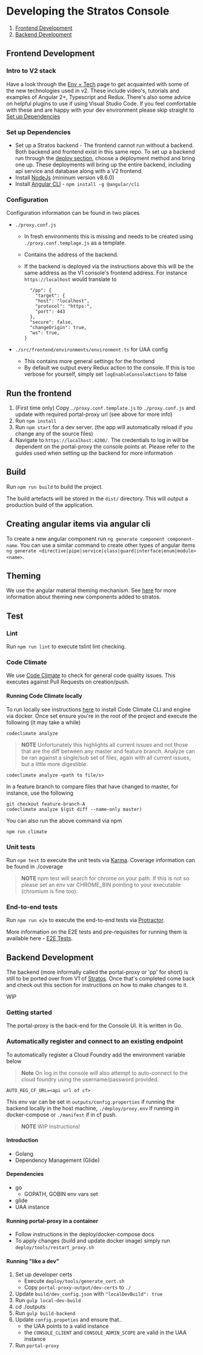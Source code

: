 
# Developing the Stratos Console

1. [Frontend Development](#frontend-development)
1. [Backend Development](#backend-development)

## Frontend Development

### Intro to V2 stack

Have a look through the [Env + Tech](developers-guide-env-tech.md) page to get acquainted with some of the new technologies used in v2.
These include video's, tutorials and examples of Angular 2+, Typescript and Redux. There's also some advice on helpful plugins to use if
using Visual Studio Code. If you feel comfortable with these and are happy with your dev environment please skip straight to
[Set up Dependencies](#set-up-dependencies)

### Set up Dependencies

* Set up a Stratos backend - The frontend cannot run without a backend. Both backend and frontend exist in this same repo. To set up a backend
  run through the [deploy section](https://github.com/SUSE/stratos-ui/blob/master/deploy/README.md), choose a deployment method and bring
  one up. These deployments will bring up the entire backend, including api service and database along with a V2 frontend.
* Install [NodeJs](https://nodejs.org) (mininum version v8.6.0)
* Install [Angular CLI](https://cli.angular.io/) - `npm install -g @angular/cli`

### Configuration

Configuration information can be found in two places

* `./proxy.conf.js`
  * In fresh environments this is missing and needs to be created using `./proxy.conf.templage.js` as a template.
  * Contains the address of the backend.
  * If the backend is deployed via the instructions above this will be the same address as the V1 console's frontend address. For instance
  `https://localhost` would translate to

    ```const PROXY_CONFIG = {
      "/pp": {
        "target": {
        "host": "localhost",
        "protocol": "https:",
        "port": 443
      },
      "secure": false,
      "changeOrigin": true,
      "ws": true,
    }
    ```

* `./src/frontend/environments/environment.ts` for UAA config
  * This contains more general settings for the frontend
  * By default we output every Redux action to the console. If this is too verbose for yourself, simply set `logEnableConsoleActions` to false

## Run the frontend

1. (First time only) Copy `./proxy.conf.template.js` to `./proxy.conf.js` and update with required portal-proxy url (see above for more info)
1. Run `npm install`
1. Run `npm start` for a dev server. (the app will automatically reload if you change any of the source files)
1. Navigate to `https://localhost:4200/`. The credentials to log in will be dependent on the portal-proxy the console points at. Please refer
   to the guides used when setting up the backend for more information

## Build

Run `npm run build` to build the project.

The build artefacts will be stored in the `dist/` directory. This will output a production build of the application.

## Creating angular items via angular cli

To create a new angular component run `ng generate component component-name`. You can use a similar command to create other types of angular
items `ng generate <directive|pipe|service|class|guard|interface|enum|module> <name>`.

## Theming

We use the angular material theming mechanism. See [here](https://material.angular.io/guide/theming-your-components) for more information about theming new components added to stratos.

## Test

### Lint

Run `npm run lint` to execute tslint lint checking.

### Code Climate

We use [Code Climate](https://codeclimate.com/github/SUSE/stratos) to check for general code quality issues. This executes against Pull
Requests on creation/push.


#### Running Code Climate locally
To run locally see instructions [here](https://github.com/codeclimate/codeclimate) to install Code Climate CLI
and engine via docker. Once set ensure you're in the root of the project and execute the following (it may take a while)

```
codeclimate analyze
```

> **NOTE** Unfortunately this highlights all current issues and not those that are the diff between any master and feature branch. Analyze
can be ran against a single/sub set of files, again with all current issues, but a little more digestible.

```
codeclimate analyze <path to file/s>
```

In a feature branch to compare files that have changed to master, for instance, use the following

```
git checkout feature-branch-A
codeclimate analyze $(git diff --name-only master)
```

You can also run the above command via npm

```
npm run climate
```

### Unit tests

Run `npm test` to execute the unit tests via [Karma](https://karma-runner.github.io). Coverage information can be found in ./coverage

> **NOTE** npm test will search for chrome on your path. If this is not so please set an env var CHROME_BIN pointing to your executable
(chromium is fine too).

### End-to-end tests

Run `npm run e2e` to execute the end-to-end tests via [Protractor](http://www.protractortest.org/).

More information on the E2E tests and pre-requisites for running them is available here - [E2E Tests](developers-guide-e2e-tests.md).

## Backend Development

The backend (more informally called the portal-proxy or 'pp' for short) is still to be ported over from V1 of
[Stratos](https://github.com/cloudfoundry-incubator/stratos). Once that's completed come back and check out this section for instructions on how to
make changes to it.

WIP

### Getting started

The portal-proxy is the back-end for the Console UI. It is written in Go.

### Automatically register and connect to an existing endpoint
To automatically register a Cloud Foundry add the environment variable below

> **Note** On log in the console will also attempt to auto-connect to the cloud foundry using
           the username/password provided.

```
AUTO_REG_CF_URL=<api url of cf>
```

This env var can be set in `outputs/config.properties` if running the backend locally in the host machine, `./deploy/proxy.env` if running in docker-compose or `./manifest` if in cf push.

> **NOTE** WIP Instructions!

#### Introduction
* Golang
* Dependency Management (Glide)

#### Dependencies
* go
  * GOPATH, GOBIN env vars set
* glide
* UAA instance

#### Running portal-proxy in a container
* Follow instructions in the deploy/docker-compose docs
* To apply changes (build and update docker image) simply run `deploy/tools/restart_proxy.sh`

#### Running "like a dev"

1. Set up developer certs
    - Execute `deploy/tools/generate_cert.sh`
    - Copy `portal-proxy-output/dev-certs` to `./`
1. Update `build/dev_config.json` with `"localDevBuild": true`
1. Run `gulp local-dev-build`
1. cd ./outputs
1. Run `gulp build-backend`
1. Update `config.propeties` and ensure that..
    - the UAA points to a valid instance
    - the `CONSOLE_CLIENT` and `CONSOLE_ADMIN_SCOPE` are valid in the UAA instance
1. Run `portal-proxy`
